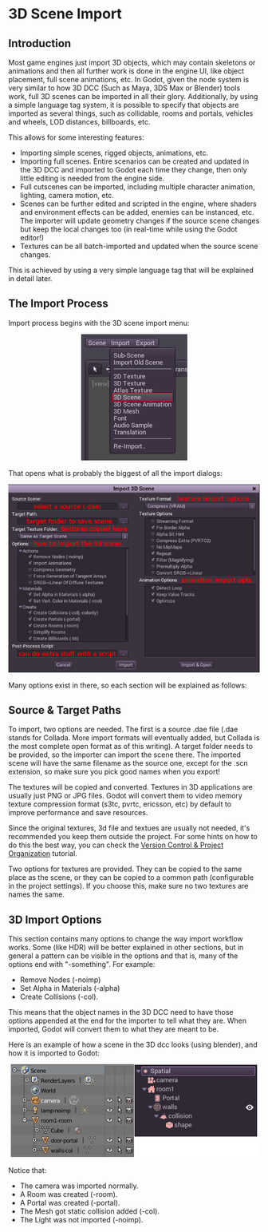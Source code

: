 # 3D Scene Import

## Introduction

Most game engines just import 3D objects, which may contain skeletons or animations and then all further work is done in the engine UI, like object placement, full scene animations, etc. In Godot, given the node system is very similar to how 3D DCC (Such as Maya, 3DS Max or Blender) tools work, full 3D scenes can be imported in all their glory. Additionally, by using a simple language tag system, it is possible to specify that objects are imported as several things, such as collidable, rooms and portals, vehicles and wheels, LOD distances, billboards, etc.

This allows for some interesting features:

* Importing simple scenes, rigged objects, animations, etc.
* Importing full scenes. Entire scenarios can be created and updated in the 3D DCC and imported to Godot each time they change, then only little editing is needed from the engine side.
* Full cutscenes can be imported, including multiple character animation, lighting, camera motion, etc.
* Scenes can be further edited and scripted in the engine, where shaders and environment effects can be added, enemies can be instanced, etc. The importer will update geometry changes if the source scene changes but keep the local changes too (in real-time while using the Godot editor!)
* Textures can be all batch-imported and updated when the source scene changes.

This is achieved by using a very simple language tag that will be explained in detail later. 

## The Import Process

Import process begins with the 3D scene import menu:

<p align="center"><img src="images/3dimp_menu.png"></p>

That opens what is probably the biggest of all the import dialogs:

<p align="center"><img src="images/3dimp_dialog.png"></p>

Many options exist in there, so each section will be explained as follows:

## Source & Target Paths

To import, two options are needed. The first is a source .dae file (.dae stands for Collada. More import formats will eventually added, but Collada is the most complete open format as of this writing).
A target folder needs to be provided, so the importer can import the scene there. The imported scene will have the same filename as the source one, except for the .scn extension, so make sure you pick good names when you export!

The textures will be copied and converted. Textures in 3D applications are usually just PNG or JPG files. Godot will convert them to video memory texture compression format (s3tc, pvrtc, ericsson, etc) by default to improve performance and save resources. 

Since the original textures, 3d file and textues are usually not needed, it's recommended you keep them outside the project. For some hints on how to do this the best way, you can check the [Version Control & Project Organization](tutorial_vercontrol) tutorial.

Two options for textures are provided. They can be copied to the same place as the scene, or they can be copied to a common path (configurable in the project settings). If you choose this, make sure no two textures are names the same.

## 3D Import Options

This section contains many options to change the way import workflow works. Some (like HDR) will be better explained in other sections, but in general a pattern can be visible in the options and that is, many of the options end with "-something". For example: 

* Remove Nodes (-noimp)
* Set Alpha in Materials (-alpha)
* Create Collisions (-col).

This means that the object names in the 3D DCC need to have those options appended at the end for the importer to tell what they are. When imported, Godot will convert them to what they are meant to be.

Here is an example of how a scene in the 3D dcc looks (using blender), and how it is imported to Godot:

<p align="center"><img src="images/3dimp_blender.png"></p>

Notice that:

* The camera was imported normally.
* A Room was created (-room).
* A Portal was created (-portal).
* The Mesh got static collision added (-col).
* The Light was not imported (-noimp).






